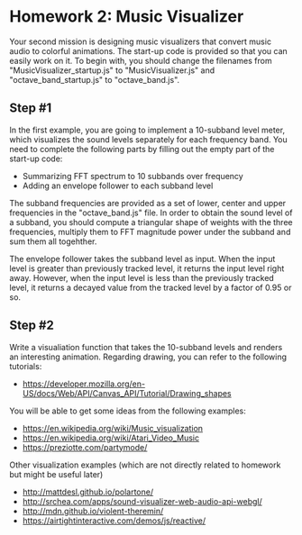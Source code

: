 # Homework 2: Music Visualizer
Your second mission is designing music visualizers that convert music audio to colorful animations. The start-up code is provided so that you can easily work on it. To begin with, you should change the filenames from "MusicVisualizer_startup.js" to "MusicVisualizer.js" and "octave_band_startup.js" to "octave_band.js".  


## Step #1 
In the first example, you are going to implement a 10-subband level meter, which visualizes the sound levels separately for each frequency band. You need to complete the following parts by filling out the empty part of the start-up code:

- Summarizing FFT spectrum to 10 subbands over frequency
- Adding an envelope follower to each subband level 


The subband frequencies are provided as a set of lower, center and upper frequencies in the "octave_band.js" file. In order to obtain the sound level of a subband, you should compute a triangular shape of weights with the three frequencies, multiply them to FFT magnitude power under the subband and sum them all togehther. 

The envelope follower takes the subband level as input. When the input level is greater than previously tracked level, it returns the input level right away. However, when the input level is less than the previously tracked level, it returns a decayed value from the tracked level by a factor of 0.95 or so. 


## Step #2
Write a visualiation function that takes the 10-subband levels and renders an interesting animation. Regarding drawing, you can refer to the following tutorials:  

- https://developer.mozilla.org/en-US/docs/Web/API/Canvas_API/Tutorial/Drawing_shapes

You will be able to get some ideas from the following examples:

- https://en.wikipedia.org/wiki/Music_visualization
- https://en.wikipedia.org/wiki/Atari_Video_Music
- https://preziotte.com/partymode/

Other visualization examples (which are not directly related to homework but might be useful later)

- http://mattdesl.github.io/polartone/
- http://srchea.com/apps/sound-visualizer-web-audio-api-webgl/
- http://mdn.github.io/violent-theremin/
- https://airtightinteractive.com/demos/js/reactive/




